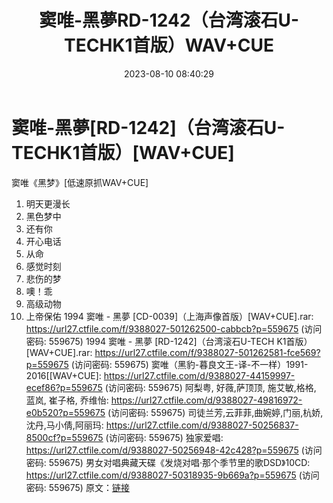 ﻿---
title: 窦唯-黑夢RD-1242（台湾滚石U-TECHK1首版）WAV+CUE
date: 2023-08-10 08:40:29
categories: WAV车载音乐、镜像
tags: 华语中文
---
# 窦唯-黑夢[RD-1242]（台湾滚石U-TECHK1首版）[WAV+CUE]

窦唯《黑梦》[低速原抓WAV+CUE]
01. 明天更漫长
02. 黑色梦中
03. 还有你
04. 开心电话
05. 从命
06. 感觉时刻
07. 悲伤的梦
08. 噢！乖
09. 高级动物
10. 上帝保佑
1994 窦唯 - 黑夢 [CD-0039]（上海声像首版）[WAV+CUE].rar: https://url27.ctfile.com/f/9388027-501262500-cabbcb?p=559675
(访问密码: 559675)
1994 窦唯 - 黑夢 [RD-1242]（台湾滚石U-TECH K1首版）[WAV+CUE].rar: https://url27.ctfile.com/f/9388027-501262581-fce569?p=559675
(访问密码: 559675)
窦唯（黑豹-暮良文王-译-不一样）1991-2016[[WAV+CUE]: https://url27.ctfile.com/d/9388027-44159997-ecef86?p=559675
(访问密码: 559675)
阿梨粤, 好薇,萨顶顶, 施艾敏,格格, 蓝岚, 崔子格, 乔维怡: https://url27.ctfile.com/d/9388027-49816972-e0b520?p=559675
(访问密码: 559675)
司徒兰芳,云菲菲,曲婉婷,门丽,杭娇,沈丹,马小倩,阿丽玛: https://url27.ctfile.com/d/9388027-50256837-8500cf?p=559675
(访问密码: 559675)
独家爱唱: https://url27.ctfile.com/d/9388027-50256948-42c428?p=559675
(访问密码: 559675)
男女对唱典藏天碟《发烧对唱·那个季节里的歌DSD》10CD: https://url27.ctfile.com/d/9388027-50318935-9b669a?p=559675
(访问密码: 559675)
原文：[链接](https://blog.sina.com.cn/s/blog_1647c7e7601031316.html)